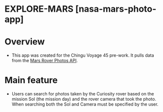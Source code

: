 # EXPLORE-MARS [nasa-mars-photo-app]

# Overview
- This app was created for the Chingu Voyage 45 pre-work. It pulls data from the [Mars Rover Photos API](https://api.nasa.gov/#MarsPhotos).

# Main feature
- Users can search for photos taken by the Curiosity rover based on the mission Sol (the mission day) and the rover camera that took the photo. When searching both the Sol and Camera must be specified by the user.


